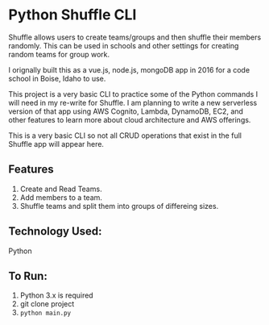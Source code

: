 # Python Shuffle CLI

Shuffle allows users to create teams/groups and then shuffle their members randomly. This can be used in schools and other settings for creating random teams for group work. 

I orignally built this as a vue.js, node.js, mongoDB app in 2016 for a code school in Boise, Idaho to use. 

This project is a very basic CLI to practice some of the Python commands I will need in my re-write for Shuffle. I am planning to write a new serverless version of that app using AWS Cognito, Lambda, DynamoDB, EC2, and other features to learn more about cloud architecture and AWS offerings.

This is a very basic CLI so not all CRUD operations that exist in the full Shuffle app will appear here. 

## Features

1. Create and Read Teams.
2. Add members to a team.
3. Shuffle teams and split them into groups of differeing sizes.

## Technology Used:

Python

## To Run:
1. Python 3.x is required
2. git clone project
3. `python main.py`
